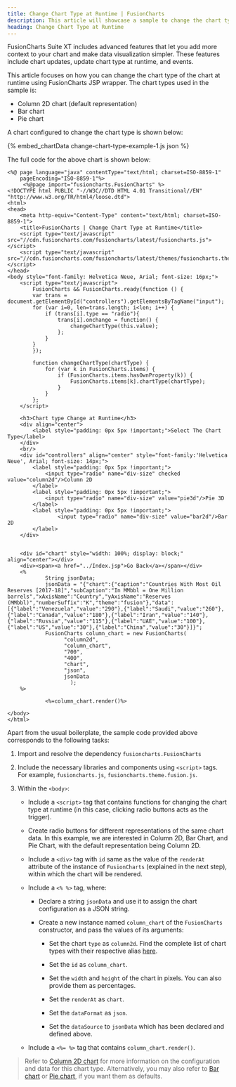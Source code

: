 ```yaml
---
title: Change Chart Type at Runtime | FusionCharts
description: This article will showcase a sample to change the chart type at runtime.
heading: Change Chart Type at Runtime
---
```


FusionCharts Suite XT includes advanced features that let you add more context to your chart and make data visualization simpler. These features include chart updates, update chart type at runtime, and events.

This article focuses on how you can change the chart type of the chart at runtime using FusionCharts JSP wrapper. The chart types used in the sample is:

* Column 2D chart (default representation)
* Bar chart
* Pie chart

A chart configured to change the chart type is shown below:

{% embed_chartData change-chart-type-example-1.js json %}

The full code for the above chart is shown below:

```
<%@ page language="java" contentType="text/html; charset=ISO-8859-1"
    pageEncoding="ISO-8859-1"%>
     <%@page import="fusioncharts.FusionCharts" %>
<!DOCTYPE html PUBLIC "-//W3C//DTD HTML 4.01 Transitional//EN" "http://www.w3.org/TR/html4/loose.dtd">
<html>
<head>
    <meta http-equiv="Content-Type" content="text/html; charset=ISO-8859-1">
    <title>FusionCharts | Change Chart Type at Runtime</title>
    <script type="text/javascript" src="//cdn.fusioncharts.com/fusioncharts/latest/fusioncharts.js"></script>
    <script type="text/javascript" src="//cdn.fusioncharts.com/fusioncharts/latest/themes/fusioncharts.theme.fusion.js"></script>
</head>
<body style="font-family: Helvetica Neue, Arial; font-size: 16px;">
    <script type="text/javascript">
        FusionCharts && FusionCharts.ready(function () {
        var trans = document.getElementById("controllers").getElementsByTagName("input");
        for (var i=0, len=trans.length; i<len; i++) {                
            if (trans[i].type == "radio"){
                trans[i].onchange = function() {
                    changeChartType(this.value);
                };
            }
        }
        });
            
        function changeChartType(chartType) {
            for (var k in FusionCharts.items) {
                if (FusionCharts.items.hasOwnProperty(k)) {
                    FusionCharts.items[k].chartType(chartType);
                }
            }
        };
    </script>

    <h3>Chart type Change at Runtime</h3>
    <div align="center">
        <label style="padding: 0px 5px !important;">Select The Chart Type</label>
    </div>
    <br/>
    <div id="controllers" align="center" style="font-family:'Helvetica Neue', Arial; font-size: 14px;">
        <label style="padding: 0px 5px !important;">
            <input type="radio" name="div-size" checked value="column2d"/>Column 2D 
        </label>
        <label style="padding: 0px 5px !important;">
            <input type="radio" name="div-size" value="pie3d"/>Pie 3D
        </label>
        <label style="padding: 0px 5px !important;">
                <input type="radio" name="div-size" value="bar2d"/>Bar 2D
        </label>
    </div>


    <div id="chart" style="width: 100%; display: block;" align="center"></div>
    <div><span><a href="../Index.jsp">Go Back</a></span></div>
    <%
            String jsonData;
            jsonData = "{"chart":{"caption":"Countries With Most Oil Reserves [2017-18]","subCaption":"In MMbbl = One Million barrels","xAxisName":"Country","yAxisName":"Reserves (MMbbl)","numberSuffix":"K","theme":"fusion"},"data":[{"label":"Venezuela","value":"290"},{"label":"Saudi","value":"260"},{"label":"Canada","value":"180"},{"label":"Iran","value":"140"},{"label":"Russia","value":"115"},{"label":"UAE","value":"100"},{"label":"US","value":"30"},{"label":"China","value":"30"}]}";
            FusionCharts column_chart = new FusionCharts(
                  "column2d",
                  "column_chart",
                  "700", 
                  "400",
                  "chart",
                  "json",
                  jsonData                    
                    );
    %>
     
            <%=column_chart.render()%>

</body>
</html>

```

Apart from the usual boilerplate, the sample code provided above corresponds to the following tasks:

1. Import and resolve the dependency `fusioncharts.FusionCharts`

2. Include the necessary libraries and components using `<script>` tags. For example, `fusioncharts.js`, `fusioncharts.theme.fusion.js`. 

3. Within the `<body>`: 

    * Include a `<script>` tag that contains functions for changing the chart type at runtime (in this case, clicking radio buttons acts as the trigger).

    * Create radio buttons for different representations of the same chart data. In this example, we are interested in Column 2D, Bar Chart, and Pie Chart, with the default representation being Column 2D.

    * Include a `<div>` tag with `id` same as the value of the `renderAt` attribute of the instance of `FusionCharts` (explained in the next step), within which the chart will be rendered. 

    * Include a `<% %>` tag, where:

        * Declare a string `jsonData` and use it to assign the chart configuration as a JSON string.

        * Create a new instance named `column_chart` of the `FusionCharts` constructor, and pass the values of its arguments:

            * Set the chart `type` as `column2d`. Find the complete list of chart types with their respective alias [here](https://www.fusioncharts.com/dev/chart-guide/list-of-charts).

            * Set the `id` as `column_chart`.

            * Set the `width` and `height` of the chart in pixels. You can also provide them as percentages.

            * Set the `renderAt` as `chart`.

            * Set the `dataFormat` as `json`.

            * Set the `dataSource` to `jsonData` which has been declared and defined above.

    * Include a `<%= %>` tag that contains `column_chart.render()`.

> Refer to [Column 2D chart](https://www.fusioncharts.com/dev/chart-guide/standard-charts/line-area-and-column-charts) for more information on the configuration and data for this chart type. Alternatively, you may also refer to [Bar chart](https://www.fusioncharts.com/dev/chart-guide/standard-charts/line-area-and-column-charts#bar-d-chart-3) or [Pie chart](https://www.fusioncharts.com/dev/chart-guide/standard-charts/pie-and-doughnut-charts), if you want them as defaults.

